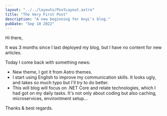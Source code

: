 ```yaml
---
layout: "../../layouts/PostLayout.astro"
title: "The Very First Post"
description: "A new beginning for knyL's blog."
pubDate: "Sep 10 2022"
---
```


Hi there,

It was 3 months since I last deployed my blog, but I have no content for new articles.

Today I come back with something news:
- New theme, I got it from Astro themes.
- I start using English to improve my communication skills. It looks ugly, and takes so much typo but I'll try to do better.
- This will blog will focus on .NET Core and relate technologies, which I had got on my daily tasks. It's not only about coding but also caching, microservices, environtment setup...

Thanks & best regards.